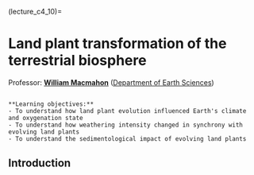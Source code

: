 (lecture_c4_10)=
# Land plant transformation of the terrestrial biosphere

Professor: **[William Macmahon](mailto:wjm39@cam.ac.uk)** ([Department of Earth Sciences](https://esc.cam.ac.uk))

```{highlights}

**Learning objectives:**
- To understand how land plant evolution influenced Earth's climate and oxygenation state	
- To understand how weathering intensity changed in synchrony with evolving land plants
- To understand the sedimentological impact of evolving land plants

```

## Introduction